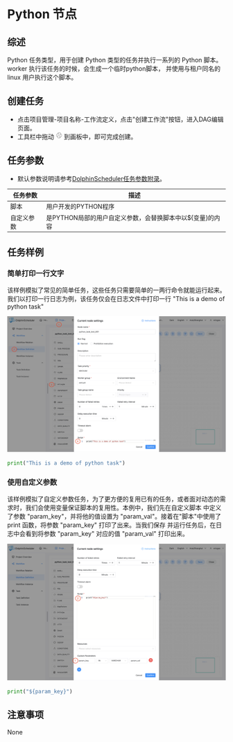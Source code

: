 # Python 节点

## 综述

Python 任务类型，用于创建 Python 类型的任务并执行一系列的 Python 脚本。worker 执行该任务的时候，会生成一个临时python脚本，
并使用与租户同名的 linux 用户执行这个脚本。

## 创建任务

- 点击项目管理-项目名称-工作流定义，点击"创建工作流"按钮，进入DAG编辑页面。
- 工具栏中拖动 <img src="../../../../img/tasks/icons/python.png" width="15"/> 到画板中，即可完成创建。

## 任务参数

- 默认参数说明请参考[DolphinScheduler任务参数附录](appendix.md#默认任务参数)。

| **任务参数** |              **描述**               |
|----------|-----------------------------------|
| 脚本       | 用户开发的PYTHON程序                     |
| 自定义参数    | 是PYTHON局部的用户自定义参数，会替换脚本中以${变量}的内容 |

## 任务样例

### 简单打印一行文字

该样例模拟了常见的简单任务，这些任务只需要简单的一两行命令就能运行起来。我们以打印一行日志为例，该任务仅会在日志文件中打印一行
"This is a demo of python task"

![demo-python-simple](../../../../img/tasks/demo/python_ui_next.jpg)

```python
print("This is a demo of python task")
```

### 使用自定义参数

该样例模拟了自定义参数任务，为了更方便的复用已有的任务，或者面对动态的需求时，我们会使用变量保证脚本的复用性。本例中，我们先在自定义脚本
中定义了参数 "param_key"，并将他的值设置为 "param_val"。接着在"脚本"中使用了 print 函数，将参数 "param_key" 打印了出来。当我们保存
并运行任务后，在日志中会看到将参数 "param_key" 对应的值 "param_val" 打印出来。

![demo-python-custom-param](../../../../img/tasks/demo/python_custom_param_ui_next.jpg)

```python
print("${param_key}")
```

## 注意事项

None
